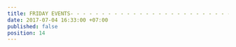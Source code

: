 ```yaml
---
title: FRIDAY EVENTS- - - - - - - - - - - - - - - - - - - - - - - - - -
date: 2017-07-04 16:33:00 +07:00
published: false
position: 14
---
```


